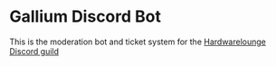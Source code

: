 # Gallium Discord Bot

This is the moderation bot and ticket system for the 
[Hardwarelounge Discord guild](https://hardwarelounge.net/go/discord)


